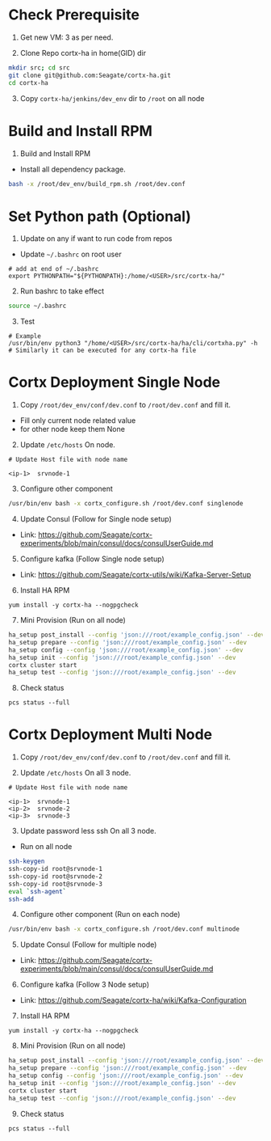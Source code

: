 # Check Prerequisite

1. Get new VM: 3 as per need.

2. Clone Repo cortx-ha in home(GID) dir
```bash
mkdir src; cd src
git clone git@github.com:Seagate/cortx-ha.git
cd cortx-ha
```

3. Copy `cortx-ha/jenkins/dev_env` dir to `/root` on all node

# Build and Install RPM

1. Build and Install RPM
  - Install all dependency package.
```bash
bash -x /root/dev_env/build_rpm.sh /root/dev.conf
```

# Set Python path (Optional)
1. Update on any if want to run code from repos
  - Update `~/.bashrc` on root user
```
# add at end of ~/.bashrc
export PYTHONPATH="${PYTHONPATH}:/home/<USER>/src/cortx-ha/"
```

2. Run bashrc to take effect
```bash
source ~/.bashrc
```

3. Test
```
# Example
/usr/bin/env python3 "/home/<USER>/src/cortx-ha/ha/cli/cortxha.py" -h
# Similarly it can be executed for any cortx-ha file
```

# Cortx Deployment Single Node

1. Copy `/root/dev_env/conf/dev.conf` to `/root/dev.conf` and fill it.
  - Fill only current node related value
  - for other node keep them None

2. Update `/etc/hosts` On node.
```
# Update Host file with node name

<ip-1>  srvnode-1
```

3. Configure other component
```bash
/usr/bin/env bash -x cortx_configure.sh /root/dev.conf singlenode
```

4. Update Consul (Follow for Single node setup)
- Link: https://github.com/Seagate/cortx-experiments/blob/main/consul/docs/consulUserGuide.md

5. Configure kafka (Follow Single node setup)
- Link: https://github.com/Seagate/cortx-utils/wiki/Kafka-Server-Setup

6. Install HA RPM
```
yum install -y cortx-ha --nogpgcheck
```

7. Mini Provision (Run on all node)
```bash
ha_setup post_install --config 'json:///root/example_config.json' --dev
ha_setup prepare --config 'json:///root/example_config.json' --dev
ha_setup config --config 'json:///root/example_config.json' --dev
ha_setup init --config 'json:///root/example_config.json' --dev
cortx cluster start
ha_setup test --config 'json:///root/example_config.json' --dev
```

8. Check status
```
pcs status --full
```

# Cortx Deployment Multi Node

1. Copy `/root/dev_env/conf/dev.conf` to `/root/dev.conf` and fill it.

2. Update `/etc/hosts` On all 3 node.
```
# Update Host file with node name

<ip-1>  srvnode-1
<ip-2>  srvnode-2
<ip-3>  srvnode-3
```

3. Update password less ssh On all 3 node.
  - Run on all node
```bash
ssh-keygen
ssh-copy-id root@srvnode-1
ssh-copy-id root@srvnode-2
ssh-copy-id root@srvnode-3
eval `ssh-agent`
ssh-add
```

4. Configure other component (Run on each node)
```bash
/usr/bin/env bash -x cortx_configure.sh /root/dev.conf multinode
```

5. Update Consul (Follow for multiple node)
- Link: https://github.com/Seagate/cortx-experiments/blob/main/consul/docs/consulUserGuide.md

6. Configure kafka (Follow 3 Node setup)
- Link: https://github.com/Seagate/cortx-ha/wiki/Kafka-Configuration

7. Install HA RPM
```
yum install -y cortx-ha --nogpgcheck
```

8. Mini Provision (Run on all node)
```bash
ha_setup post_install --config 'json:///root/example_config.json' --dev
ha_setup prepare --config 'json:///root/example_config.json' --dev
ha_setup config --config 'json:///root/example_config.json' --dev
ha_setup init --config 'json:///root/example_config.json' --dev
cortx cluster start
ha_setup test --config 'json:///root/example_config.json' --dev
```

9. Check status
```
pcs status --full
```
